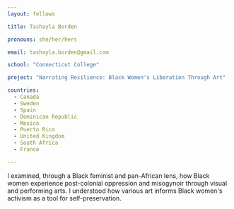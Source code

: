 ```yaml
---
layout: fellows

title: Tashayla Borden

pronouns: she/her/hers

email: tashayla.borden@gmail.com

school: "Connecticut College"

project: "Narrating Resilience: Black Women's Liberation Through Art"

countries:
  - Canada
  - Sweden
  - Spain
  - Dominican Republic
  - Mexico
  - Puerto Rico
  - United Kingdom
  - South Africa
  - France

---
```


I examined, through a Black feminist and pan-African lens, how Black women experience post-colonial oppression and misogynoir through visual and performing arts. I understood how various art informs Black women's activism as a tool for self-preservation.